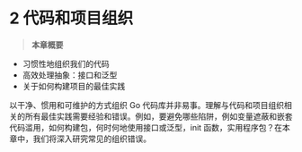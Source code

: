  # 2 代码和项目组织

> **本章概要**
* 习惯性地组织我们的代码
* 高效处理抽象：接口和泛型
* 关于如何构建项目的最佳实践

以干净、惯用和可维护的方式组织 Go 代码库并非易事。理解与代码和项目组织相关的所有最佳实践需要经验和错误。例如，要避免哪些陷阱，例如变量遮蔽和嵌套代码滥用，如何构建包，何时何地使用接口或泛型，init 函数，实用程序包？在本章中，我们将深入研究常见的组织错误。

